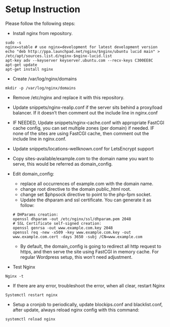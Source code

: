 # Setup Instruction

Please follow the following steps:

* Install nginx from repository.
~~~~
sudo -s
nginx=stable # use nginx=development for latest development version
echo "deb http://ppa.launchpad.net/nginx/$nginx/ubuntu lucid main" > /etc/apt/sources.list.d/nginx-$nginx-lucid.list
apt-key adv --keyserver keyserver.ubuntu.com --recv-keys C300EE8C
apt-get update
apt-get install nginx
~~~~

* Create /var/log/nginx/domains
~~~~
mkdir -p /var/log/nginx/domains
~~~~

* Remove /etc/nginx and replace it with this repository.

* Update snippets/nginx-realip.conf if the server sits behind a proxy/load balancer. If it doesn’t then comment out the include line in nginx.conf

* IF NEEDED, Update snippets/nginx-cache.conf with appropriate FastCGI cache config, you can set multiple zones (per domain) if needed. IF none of the sites are using FastCGI cache, then comment out the include line in nginx.conf.

* Update snippets/locations-wellknown.conf for LetsEncrypt support

* Copy sites-available/example.com to the domain name you want to serve, this would be referred as domain_config.

* Edit domain_config:
  * replace all occurrences of example.com with the domain name.
  * change root directive to the domain public_html root.
  * change set $phpsock directive to point to the php-fpm socket.
  * Update the dhparam and ssl certificate. You can generate it as follow:
  ~~~~
  # DHParams creation:
  openssl dhparam -out /etc/nginx/ssl/dhparam.pem 2048
  # SSL Certificate self-signed creation:
  openssl genrsa -out www.example.com.key 2048
  openssl req -new -x509 -key www.example.com.key -out www.example.com.cert -days 3650 -subj /CN=www.example.com
  ~~~~
  * By default, the domain_config is going to redirect all http request to https, and then serve the site using FastCGI in memory cache. For regular Wordpress setup, this won’t need adjustment.

* Test Nginx
~~~~
Nginx -t
~~~~

* If there are any error, troubleshoot the error, when all clear, restart Nginx
~~~~
Systemctl restart nginx
~~~~

* Setup a cronjob to periodically, update blockips.conf and blacklist.conf, after update, always reload nginx config with this command:
~~~~
systemctl reload nginx
~~~~
